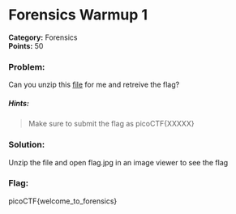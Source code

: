 # Forensics Warmup 1
__Category:__ Forensics  
__Points:__ 50

### Problem:

Can you unzip this [file](flag.zip) for me and retreive the flag?

##### Hints:
> Make sure to submit the flag as picoCTF{XXXXX}

### Solution:

Unzip the file and open flag.jpg in an image viewer to see the flag

### Flag:

picoCTF{welcome_to_forensics}

